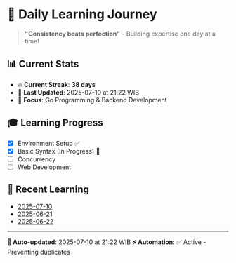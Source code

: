 # 🚀 Daily Learning Journey

> **"Consistency beats perfection"** - Building expertise one day at a time!

## 📊 Current Stats
- 🔥 **Current Streak**: **38 days**
- 📅 **Last Updated**: 2025-07-10 at 21:22 WIB
- 🎯 **Focus**: Go Programming & Backend Development

## 🎓 Learning Progress
- [x] Environment Setup ✅
- [x] Basic Syntax (In Progress) 🔄
- [ ] Concurrency
- [ ] Web Development

## 📖 Recent Learning
- [2025-07-10](learning-log/.md)
- [2025-06-21](learning-log/.md)
- [2025-06-22](learning-log/.md)

---
**🤖 Auto-updated**: 2025-07-10 at 21:22 WIB
**⚡ Automation**: ✅ Active - Preventing duplicates
